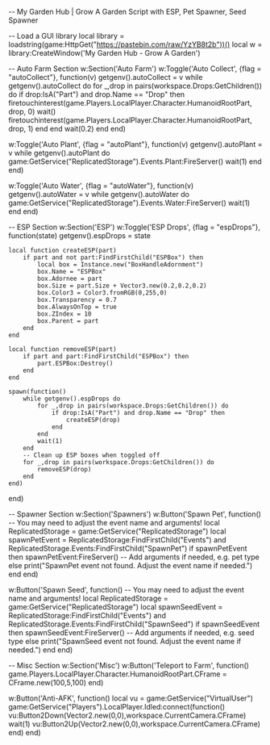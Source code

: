 -- My Garden Hub | Grow A Garden Script with ESP, Pet Spawner, Seed Spawner

-- Load a GUI library
local library = loadstring(game:HttpGet("https://pastebin.com/raw/YzYB8t2b"))()
local w = library:CreateWindow('My Garden Hub - Grow A Garden')

-- Auto Farm Section
w:Section('Auto Farm')
w:Toggle('Auto Collect', {flag = "autoCollect"}, function(v)
    getgenv().autoCollect = v
    while getgenv().autoCollect do
        for _,drop in pairs(workspace.Drops:GetChildren()) do
            if drop:IsA("Part") and drop.Name == "Drop" then
                firetouchinterest(game.Players.LocalPlayer.Character.HumanoidRootPart, drop, 0)
                wait()
                firetouchinterest(game.Players.LocalPlayer.Character.HumanoidRootPart, drop, 1)
            end
        end
        wait(0.2)
    end
end)

w:Toggle('Auto Plant', {flag = "autoPlant"}, function(v)
    getgenv().autoPlant = v
    while getgenv().autoPlant do
        game:GetService("ReplicatedStorage").Events.Plant:FireServer()
        wait(1)
    end
end)

w:Toggle('Auto Water', {flag = "autoWater"}, function(v)
    getgenv().autoWater = v
    while getgenv().autoWater do
        game:GetService("ReplicatedStorage").Events.Water:FireServer()
        wait(1)
    end
end)

-- ESP Section
w:Section('ESP')
w:Toggle('ESP Drops', {flag = "espDrops"}, function(state)
    getgenv().espDrops = state

    local function createESP(part)
        if part and not part:FindFirstChild("ESPBox") then
            local box = Instance.new("BoxHandleAdornment")
            box.Name = "ESPBox"
            box.Adornee = part
            box.Size = part.Size + Vector3.new(0.2,0.2,0.2)
            box.Color3 = Color3.fromRGB(0,255,0)
            box.Transparency = 0.7
            box.AlwaysOnTop = true
            box.ZIndex = 10
            box.Parent = part
        end
    end

    local function removeESP(part)
        if part and part:FindFirstChild("ESPBox") then
            part.ESPBox:Destroy()
        end
    end

    spawn(function()
        while getgenv().espDrops do
            for _,drop in pairs(workspace.Drops:GetChildren()) do
                if drop:IsA("Part") and drop.Name == "Drop" then
                    createESP(drop)
                end
            end
            wait(1)
        end
        -- Clean up ESP boxes when toggled off
        for _,drop in pairs(workspace.Drops:GetChildren()) do
            removeESP(drop)
        end
    end)
end)

-- Spawner Section
w:Section('Spawners')
w:Button('Spawn Pet', function()
    -- You may need to adjust the event name and arguments!
    local ReplicatedStorage = game:GetService("ReplicatedStorage")
    local spawnPetEvent = ReplicatedStorage:FindFirstChild("Events") and ReplicatedStorage.Events:FindFirstChild("SpawnPet")
    if spawnPetEvent then
        spawnPetEvent:FireServer() -- Add arguments if needed, e.g. pet type
    else
        print("SpawnPet event not found. Adjust the event name if needed.")
    end
end)

w:Button('Spawn Seed', function()
    -- You may need to adjust the event name and arguments!
    local ReplicatedStorage = game:GetService("ReplicatedStorage")
    local spawnSeedEvent = ReplicatedStorage:FindFirstChild("Events") and ReplicatedStorage.Events:FindFirstChild("SpawnSeed")
    if spawnSeedEvent then
        spawnSeedEvent:FireServer() -- Add arguments if needed, e.g. seed type
    else
        print("SpawnSeed event not found. Adjust the event name if needed.")
    end
end)

-- Misc Section
w:Section('Misc')
w:Button('Teleport to Farm', function()
    game.Players.LocalPlayer.Character.HumanoidRootPart.CFrame = CFrame.new(100,5,100)
end)

w:Button('Anti-AFK', function()
    local vu = game:GetService("VirtualUser")
    game:GetService("Players").LocalPlayer.Idled:connect(function()
        vu:Button2Down(Vector2.new(0,0),workspace.CurrentCamera.CFrame)
        wait(1)
        vu:Button2Up(Vector2.new(0,0),workspace.CurrentCamera.CFrame)
    end)
end)
